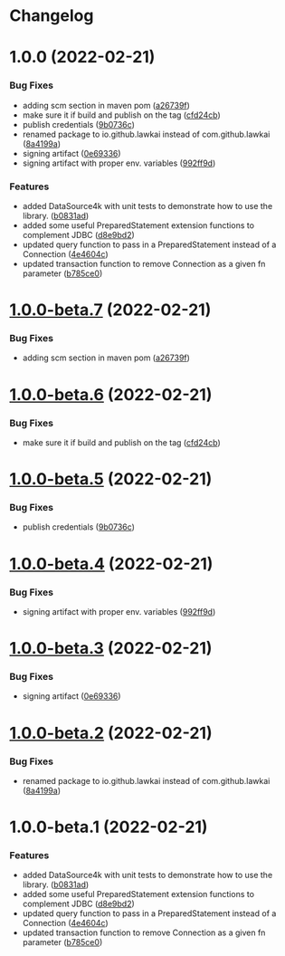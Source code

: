 # Changelog

# 1.0.0 (2022-02-21)


### Bug Fixes

* adding scm section in maven pom ([a26739f](https://github.com/lawkai/jdbc4k/commit/a26739f98f6f613855d63b71cc9d5114e227bfdc))
* make sure it if build and publish on the tag ([cfd24cb](https://github.com/lawkai/jdbc4k/commit/cfd24cb8ce081d551f1338d173789b35c06c94f2))
* publish credentials ([9b0736c](https://github.com/lawkai/jdbc4k/commit/9b0736c41ace2680bd8ac98b26857cdd4a81bd83))
* renamed package to io.github.lawkai instead of com.github.lawkai ([8a4199a](https://github.com/lawkai/jdbc4k/commit/8a4199a6622065397c20fc3d1a3bac366e29bb6c))
* signing artifact ([0e69336](https://github.com/lawkai/jdbc4k/commit/0e693361bcd5955ccbb0900db303646717c84e89))
* signing artifact with proper env. variables ([992ff9d](https://github.com/lawkai/jdbc4k/commit/992ff9dcfe7d5952be43835890b14ff7799af070))


### Features

* added DataSource4k with unit tests to demonstrate how to use the library. ([b0831ad](https://github.com/lawkai/jdbc4k/commit/b0831ada516a365d4a5087fda26a6939edf315cb))
* added some useful PreparedStatement extension functions to complement JDBC ([d8e9bd2](https://github.com/lawkai/jdbc4k/commit/d8e9bd2982fd143a16b9bdbb49780a493a5be06d))
* updated query function to pass in a PreparedStatement instead of a Connection ([4e4604c](https://github.com/lawkai/jdbc4k/commit/4e4604c8d0c0381c59c62d095776a5b531c9ccfd))
* updated transaction function to remove Connection as a given fn parameter ([b785ce0](https://github.com/lawkai/jdbc4k/commit/b785ce05e3ab6f66da515a87c6abc13d842a041f))

# [1.0.0-beta.7](https://github.com/lawkai/jdbc4k/compare/v1.0.0-beta.6...v1.0.0-beta.7) (2022-02-21)


### Bug Fixes

* adding scm section in maven pom ([a26739f](https://github.com/lawkai/jdbc4k/commit/a26739f98f6f613855d63b71cc9d5114e227bfdc))

# [1.0.0-beta.6](https://github.com/lawkai/jdbc4k/compare/v1.0.0-beta.5...v1.0.0-beta.6) (2022-02-21)


### Bug Fixes

* make sure it if build and publish on the tag ([cfd24cb](https://github.com/lawkai/jdbc4k/commit/cfd24cb8ce081d551f1338d173789b35c06c94f2))

# [1.0.0-beta.5](https://github.com/lawkai/jdbc4k/compare/v1.0.0-beta.4...v1.0.0-beta.5) (2022-02-21)


### Bug Fixes

* publish credentials ([9b0736c](https://github.com/lawkai/jdbc4k/commit/9b0736c41ace2680bd8ac98b26857cdd4a81bd83))

# [1.0.0-beta.4](https://github.com/lawkai/jdbc4k/compare/v1.0.0-beta.3...v1.0.0-beta.4) (2022-02-21)


### Bug Fixes

* signing artifact with proper env. variables ([992ff9d](https://github.com/lawkai/jdbc4k/commit/992ff9dcfe7d5952be43835890b14ff7799af070))

# [1.0.0-beta.3](https://github.com/lawkai/jdbc4k/compare/v1.0.0-beta.2...v1.0.0-beta.3) (2022-02-21)


### Bug Fixes

* signing artifact ([0e69336](https://github.com/lawkai/jdbc4k/commit/0e693361bcd5955ccbb0900db303646717c84e89))

# [1.0.0-beta.2](https://github.com/lawkai/jdbc4k/compare/v1.0.0-beta.1...v1.0.0-beta.2) (2022-02-21)


### Bug Fixes

* renamed package to io.github.lawkai instead of com.github.lawkai ([8a4199a](https://github.com/lawkai/jdbc4k/commit/8a4199a6622065397c20fc3d1a3bac366e29bb6c))

# 1.0.0-beta.1 (2022-02-21)


### Features

* added DataSource4k with unit tests to demonstrate how to use the library. ([b0831ad](https://github.com/lawkai/jdbc4k/commit/b0831ada516a365d4a5087fda26a6939edf315cb))
* added some useful PreparedStatement extension functions to complement JDBC ([d8e9bd2](https://github.com/lawkai/jdbc4k/commit/d8e9bd2982fd143a16b9bdbb49780a493a5be06d))
* updated query function to pass in a PreparedStatement instead of a Connection ([4e4604c](https://github.com/lawkai/jdbc4k/commit/4e4604c8d0c0381c59c62d095776a5b531c9ccfd))
* updated transaction function to remove Connection as a given fn parameter ([b785ce0](https://github.com/lawkai/jdbc4k/commit/b785ce05e3ab6f66da515a87c6abc13d842a041f))
